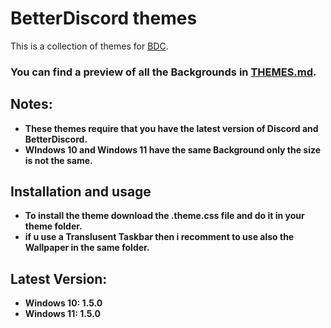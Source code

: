 # BetterDiscord themes

This is a collection of themes for [BDC]([https://github.com/spicetify/spicetify-cli](https://betterdiscord.app)).

### **You can find a preview of all the Backgrounds in [THEMES.md](./THEMES.md).**

## Notes:

*   **These themes require that you have the latest version of Discord and BetterDiscord.**
*	**WIndows 10 and Windows 11 have the same Background only the size is not the same.**

## Installation and usage

*   **To install the theme download the .theme.css file and do it in your theme folder.**
*   **if u use a Translusent Taskbar then i recomment to use also the Wallpaper in the same folder.**


## Latest Version:
*	**Windows 10: 1.5.0**
*	**Windows 11: 1.5.0**
